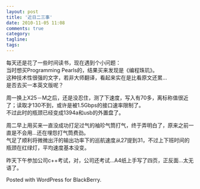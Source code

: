 ```yaml
---
layout: post
title: '近日二三事'
date: 2010-11-05 11:08
comments: true
category: 
tagline: 
tags:
---
```

    

每天还是花了一些时间读书，现在遇到个小问题：  
当时想买Programming Pearls的，结果买来发现是《编程珠玑》。  
这种技术性很强的文字，若非大师翻译，看起来实在是比看原文还累…  
是否去买一本英文版呢？

周一换上X25－M之后，还是没忍住，测了下速度，写入有70多，离标称值很近了；读取才130不到，或许是被1.5Gbps的接口速率限制了。  
不过此时的瓶颈已经变成1394a和usb的外置盘了。

周二早上用买来一直没成功打足过气的袖珍气筒打气，终于弄明白了，原来之前一直是不会用…还在埋怨打气筒费劲。  
气足了顺利将微微出汗的输出功率下的巡航速度从27提到31，不过上下班时间的瓶颈在红绿灯，平均速度基本没变。

昨天下午参加公司c++考试，对，公司还考试…A4纸上手写了四页，正反面…太无语了。

Posted with WordPress for BlackBerry.
